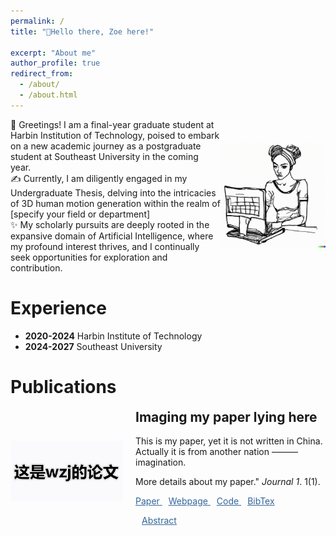 ```yaml
---
permalink: /
title: "💬Hello there, Zoe here!"

excerpt: "About me"
author_profile: true
redirect_from: 
  - /about/
  - /about.html
---
```


<div style="display: flex; flex-direction: row; align-items: center;">
  <div style="flex: 2;">
    👋 Greetings! I am a final-year graduate student at Harbin Institution of Technology, poised to embark on a new academic journey as a postgraduate student at Southeast University in the coming year.
    <br>
    ✍ Currently, I am diligently engaged in my Undergraduate Thesis, delving into the intricacies of 3D human motion generation within the realm of [specify your field or department]
    <br>
    ✨  My scholarly pursuits are deeply rooted in the expansive domain of Artificial Intelligence, where my profound interest thrives, and I continually seek opportunities for exploration and contribution.
  </div>
  <div style="flex: 1; text-align: center;">
    <img src="https://raw.githubusercontent.com/Zijing5/zijing5.github.io/master/images/home1.png" alt="home1" width="300">
  </div>
</div>



Experience
======
- **2020-2024**   Harbin Institute of Technology
- **2024-2027**   Southeast University




Publications
======
<!-- <!DOCTYPE html> -->
<html>
<head>
    <link rel="stylesheet" href="https://cdnjs.cloudflare.com/ajax/libs/font-awesome/5.15.4/css/all.min.css">
    <style>
        /* 定义展开内容的样式 */
        .expand-content {
            display: none; /* 默认隐藏 */
            padding: 10px;
            background-color: #f0f0f0;
        }
        /* 统一超链接样式 */
        a {
            color: #336699;
            text-decoration: underline;
            cursor: pointer;
        }
    </style>
    <script src="toggleExpand.js"></script>
</head>
<body>
    <!-- 这里是你的内容 -->
    <div class="publication" style="display: flex; align-items: center; margin-bottom: 20px;">
        <div class="publication-image" style="flex: 0 0 auto; margin-right: 20px;">
            <img src="https://raw.githubusercontent.com/Zijing5/zijing5.github.io/master/images/home2.png" style="max-width: 180px; height: auto;">
        </div>
        <div class="publication-text" style="flex: 1 1 auto;">
            <h2 style="margin-top: 0;">Imaging my paper lying here</h2>
            <p>This is my paper, yet it is not written in China. Actually it is from another nation ——— imagination.</p>
            <p>More details about my paper." <i>Journal 1</i>. 1(1).</p>
            <!-- <p><a href="http://academicpages.github.io/files/paper1.pdf">Download paper here</a></p> -->
            <p>
                <a href="http://academicpages.github.io/files/paper1.pdf">
                    <i class="fas fa-file-pdf"></i> Paper
                </a>
                <!-- 第一个额外的图标 -->
                <a href="Webpage的链接" style="margin-left: 10px;">
                    <i class="fas fa-globe"></i> Webpage
                </a>
                <!-- 第二个额外的图标 -->
                <a href="Code的链接" style="margin-left: 10px;">
                    <i class="fas fa-file-code"></i> Code
                </a>
                <a href="javascript:void(0);" onclick="toggleExpand()" style="margin-left: 10px;" class="expand-toggle" style="margin-left: 10px;">
                    <i class="fas fa-book"></i> BibTex
                </a>
                <!-- 展开的内容 -->
                <div class="expand-content">
                    <p>BiTex</p>
                </div>
                <!-- 展开和收起内容的按钮 -->
                <a href="javascript:void(0);" onclick="toggleExpand()" style="margin-left: 10px;" class="expand-toggle">
                    <i class="fas fa-ellipsis-v"></i> Abstract
                </a>
                <!-- 展开的内容 -->
                <div class="expand-content">
                    <p>Here is my abstract.Here is my abstract.Here is my abstract.Here is my abstract.Here is my abstract.Here is my abstract.</p>
                </div>
            </p>
        </div>
    </div>
</body>
</html>